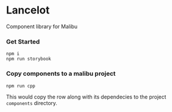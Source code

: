 # Lancelot

Component library for Malibu

### Get Started
```
npm i
npm run storybook
```

### Copy components to a malibu project
```
npm run cpp
```
This would copy the row along with its dependecies to the project `components` directory.